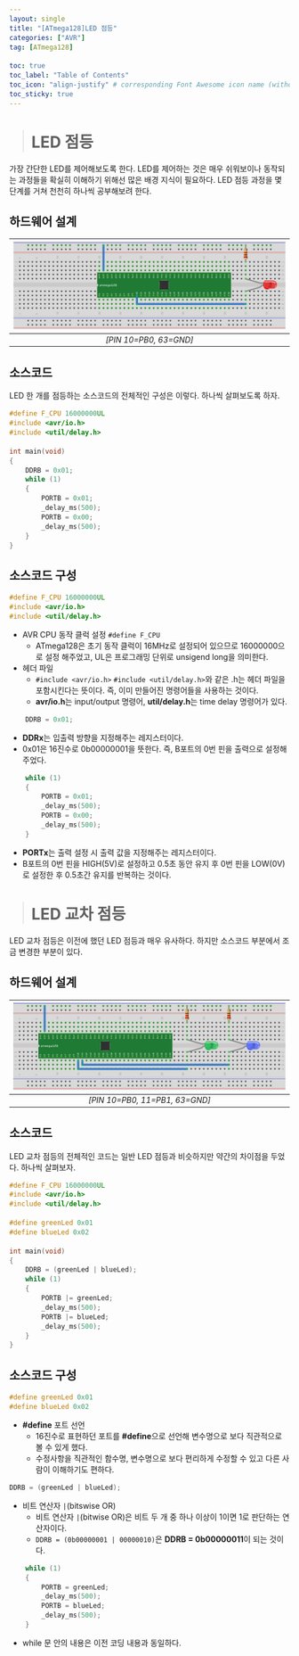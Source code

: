 ```yaml
---
layout: single
title: "[ATmega128]LED 점등"
categories: ["AVR"]
tag: [ATmega128]

toc: true
toc_label: "Table of Contents"
toc_icon: "align-justify" # corresponding Font Awesome icon name (without fa prefix)
toc_sticky: true
---
```


> # LED 점등

가장 간단한 LED를 제어해보도록 한다. LED를 제어하는 것은 매우 쉬워보이나 동작되는 과정들을 확실히 이해하기 위해선 많은 배경 지식이 필요하다. LED 점등 과정을 몇 단계를 거쳐 천천히 하나씩 공부해보려 한다.

## 하드웨어 설계

|![blog](https://github.com/JiJinWoo/JiJinWoo.github.io/blob/master/assets/images/avrblog/led1.PNG?raw=true )|
|:--:|
|*[PIN 10=PB0, 63=GND]*|

## 소스코드
LED 한 개를 점등하는 소스코드의 전체적인 구성은 이렇다. 하나씩 살펴보도록 하자.  

```cpp
#define F_CPU 16000000UL
#include <avr/io.h>
#include <util/delay.h>

int main(void)
{
	DDRB = 0x01;
	while (1)
	{
		PORTB = 0x01;
		_delay_ms(500);
		PORTB = 0x00;
		_delay_ms(500);
	}
}
```

## 소스코드 구성 

```cpp
#define F_CPU 16000000UL
#include <avr/io.h>
#include <util/delay.h>
```
*  AVR CPU 동작 클럭 설정 ```#define F_CPU```
	* ATmega128은 초기 동작 클럭이 16MHz로 설정되어 있으므로 16000000으로 설정 해주었고, UL은 프로그래밍 단위로 unsigend long을 의미한다.
* 헤더 파일
	* ```#include <avr/io.h>``` ```#include <util/delay.h>```와 같은 .h는 헤더 파일을 포함시킨다는 뜻이다. 즉, 이미 만들어진 명령어들을 사용하는 것이다. 
	* **avr/io.h**는 input/output 명령어, **util/delay.h**는 time delay 명령어가 있다.

```cpp
	DDRB = 0x01;
```
* **DDRx**는 입출력 방향을 지정해주는 레지스터이다. 
* 0x01은 16진수로 0b00000001을 뜻한다. 즉, B포트의 0번 핀을 출력으로 설정해주었다.   

```cpp
	while (1)
	{
		PORTB = 0x01;
		_delay_ms(500);
		PORTB = 0x00;
		_delay_ms(500);
	}
```
* **PORTx**는 출력 설정 시 출력 값을 지정해주는 레지스터이다. 
* B포트의 0번 핀을 HIGH(5V)로 설정하고 0.5초 동안 유지 후 0번 핀을 LOW(0V)로 설정한 후 0.5초간 유지를 반복하는 것이다.  

> # LED 교차 점등

LED 교차 점등은 이전에 했던 LED 점등과 매우 유사하다. 하지만 소스코드 부분에서 조금 변경한 부분이 있다.

## 하드웨어 설계

| ![blog](https://github.com/JiJinWoo/JiJinWoo.github.io/blob/master/assets/images/avrblog/led2.PNG?raw=true)  |
|:---:|
|*[PIN 10=PB0, 11=PB1, 63=GND]*|

## 소스코드
LED 교차 점등의 전체적인 코드는 일반 LED 점등과 비슷하지만 약간의 차이점을 두었다. 하나씩 살펴보자.

```cpp
#define F_CPU 16000000UL
#include <avr/io.h>
#include <util/delay.h>

#define greenLed 0x01
#define blueLed	0x02

int main(void)
{
	DDRB = (greenLed | blueLed);
	while (1)
	{
		PORTB |= greenLed;
		_delay_ms(500);
		PORTB |= blueLed;
		_delay_ms(500);
	}
}
```  


## 소스코드 구성

```cpp
#define greenLed 0x01
#define blueLed	0x02
```

* **#define** 포트 선언
	* 16진수로 표현하던 포트를 **#define**으로 선언해 변수명으로 보다 직관적으로 볼 수 있게 했다.
	* 수정사항을 직관적인 함수명, 변수명으로 보다 편리하게 수정할 수 있고 다른 사람이 이해하기도 편하다.

```cpp 
DDRB = (greenLed | blueLed); 
```
* 비트 연산자 ```|```(bitswise OR)
	* 비트 연산자 ```|```(bitwise OR)은 비트 두 개 중 하나 이상이 1이면 1로 판단하는 연산자이다.
	* ```DDRB = (0b00000001 | 00000010)```은 **DDRB = 0b00000011**이 되는 것이다.

```cpp
	while (1)
	{
		PORTB = greenLed;
		_delay_ms(500);
		PORTB = blueLed;
		_delay_ms(500);
	}
```
* while 문 안의 내용은 이전 코딩 내용과 동일하다.
